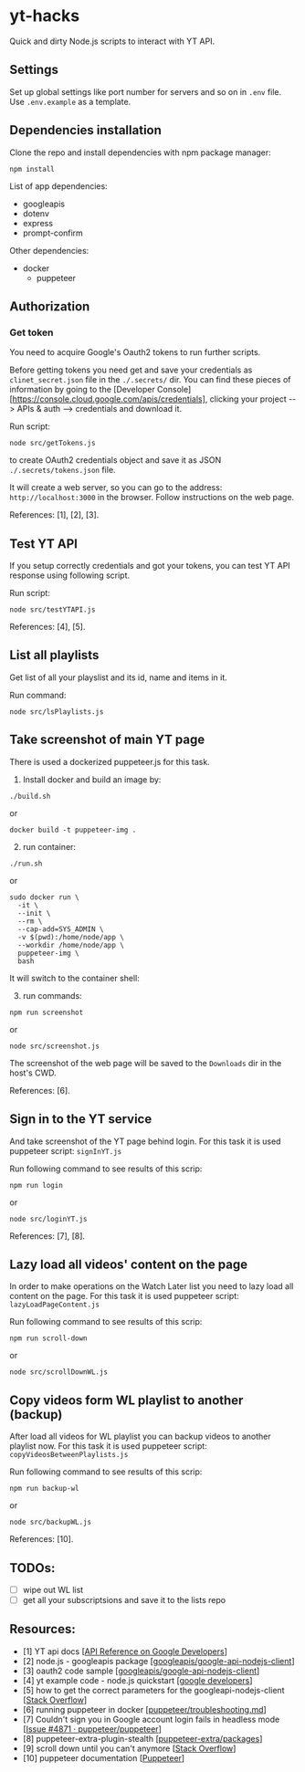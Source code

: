 # yt-hacks

Quick and dirty Node.js scripts to interact with YT API.

## Settings

Set up global settings like port number for servers and so on in `.env` file. Use `.env.example` as a template.

## Dependencies installation

Clone the repo and install dependencies with npm package manager:

```
npm install
```

List of app dependencies:

- googleapis
- dotenv
- express
- prompt-confirm

Other dependencies:

- docker
  - puppeteer

## Authorization  

### Get token

You need to acquire Google's Oauth2 tokens to run further scripts.

Before getting tokens you need get and save your credentials as `clinet_secret.json` file in the `./.secrets/` dir.
You can find these pieces of information by going to the [Developer Console][https://console.cloud.google.com/apis/credentials],
clicking your project --> APIs & auth --> credentials and download it.

Run script:

```
node src/getTokens.js
```

to create OAuth2 credentials object and save it
as JSON `./.secrets/tokens.json` file.

It will create a web server, so you can go to the address: `http://localhost:3000` in the browser.
Follow instructions on the web page.

References: [1], [2], [3].

## Test YT API

If you setup correctly credentials and got your tokens, you can test YT API response using following script.

Run script:

```
node src/testYTAPI.js
```

References: [4], [5].

## List all playlists

Get list of all your playslist and its id, name and items in it.

Run command:

```
node src/lsPlaylists.js
```

## Take screenshot of main YT page

There is used a dockerized puppeteer.js for this task.

1. Install docker and build an image by:

```
./build.sh
```

or

```
docker build -t puppeteer-img .
```

2. run container:

```
./run.sh
```

or

```
sudo docker run \
  -it \
  --init \
  --rm \
  --cap-add=SYS_ADMIN \
  -v $(pwd):/home/node/app \
  --workdir /home/node/app \
  puppeteer-img \
  bash
```

It will switch to the container shell:

3. run commands:

```
npm run screenshot
```

or

```
node src/screenshot.js
```

The screenshot of the web page will be saved to the `Downloads` dir in the host's CWD.

References: [6].

## Sign in to the YT service

And take screenshot of the YT page behind login.
For this task it is used puppeteer script: `signInYT.js`

Run following command to see results of this scrip:

```
npm run login
```

or

```
node src/loginYT.js
```

References: [7], [8].

## Lazy load all videos' content on the page

In order to make operations on the Watch Later list you need to lazy load all content on the page.
For this task it is used puppeteer script: `lazyLoadPageContent.js`

Run following command to see results of this scrip:

```
npm run scroll-down
```

or

```
node src/scrollDownWL.js
```

## Copy videos form WL playlist to another (backup)

After load all videos for WL playlist you can backup videos to another playlist now.
For this task it is used puppeteer script: `copyVideosBetweenPlaylists.js`

Run following command to see results of this scrip:

```
npm run backup-wl
```

or

```
node src/backupWL.js
```

References: [10].

## TODOs:

- [ ] wipe out WL list
- [ ] get all your subscriptsions and save it to the lists repo

## Resources:

- [1] YT api docs [[API Reference on Google Developers](https://developers.google.com/youtube/v3/docs/)]
- [2] node.js - googleapis package [[googleapis/google-api-nodejs-client](https://github.com/googleapis/google-api-nodejs-client#getting-supported-apis)]
- [3] oauth2 code sample [[googleapis/google-api-nodejs-client](https://github.com/googleapis/google-api-nodejs-client/blob/master/samples/oauth2.js)]
- [4] yt example code - node.js quickstart [[google developers](https://developers.google.com/youtube/v3/quickstart/nodejs)]
- [5] how to get the correct parameters for the googleapi-nodejs-client [[Stack Overflow](https://stackoverflow.com/questions/61749543/how-to-get-the-correct-parameters-for-the-googleapi-nodejs-client/61763636#61763636)]
- [6] running puppeteer in docker [[puppeteer/troubleshooting.md](https://github.com/puppeteer/puppeteer/blob/main/docs/troubleshooting.md#running-puppeteer-in-docker)]
- [7] Couldn't sign you in Google account login fails in headless mode [[Issue #4871 · puppeteer/puppeteer](https://github.com/puppeteer/puppeteer/issues/4871)]
- [8] puppeteer-extra-plugin-stealth [[puppeteer-extra/packages](https://github.com/berstend/puppeteer-extra/tree/master/packages/puppeteer-extra-plugin-stealth)]
- [9] scroll down until you can't anymore [[Stack Overflow](https://stackoverflow.com/questions/51529332/puppeteer-scroll-down-until-you-cant-anymore)]
- [10] puppeteer documentation [[Puppeteer](https://pptr.dev/)]
